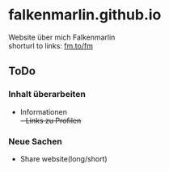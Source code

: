 # falkenmarlin.github.io
Website über mich Falkenmarlin  
shorturl to links: [fm.to/fm](https://fm.to/fm)  
  
## ToDo
### Inhalt überarbeiten
- Informationen  
~~- Links zu Profilen~~  
### Neue Sachen  
- Share website(long/short)
